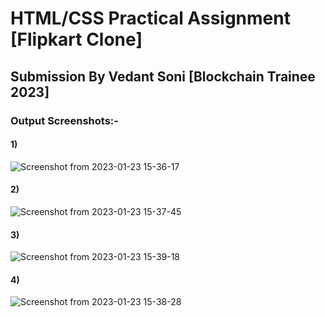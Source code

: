 # HTML/CSS Practical Assignment [Flipkart Clone]
## Submission By Vedant Soni [Blockchain Trainee 2023]

### Output Screenshots:-

#### 1)
![Screenshot from 2023-01-23 15-36-17](https://user-images.githubusercontent.com/122250819/214025717-607a63d6-4771-4e63-bb48-58a640ca3aa9.png)
#### 2)
![Screenshot from 2023-01-23 15-37-45](https://user-images.githubusercontent.com/122250819/214025754-c4e23786-ae55-44ff-aa6f-e9c4c9d53d38.png)
#### 3)
![Screenshot from 2023-01-23 15-39-18](https://user-images.githubusercontent.com/122250819/214040417-4017bb76-5831-4b59-8760-d07998d10909.png)
#### 4)
![Screenshot from 2023-01-23 15-38-28](https://user-images.githubusercontent.com/122250819/214040425-ff58c906-e104-471b-ad39-ce45787b1395.png)




